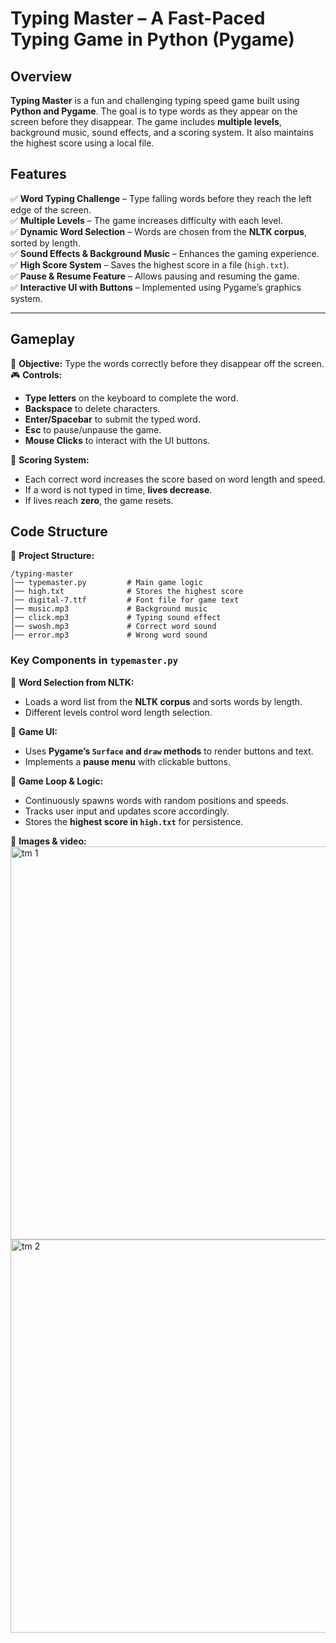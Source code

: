 # **Typing Master – A Fast-Paced Typing Game in Python (Pygame)**  

## **Overview**  
**Typing Master** is a fun and challenging typing speed game built using **Python and Pygame**. The goal is to type words as they appear on the screen before they disappear. The game includes **multiple levels**, background music, sound effects, and a scoring system. It also maintains the highest score using a local file.  

## **Features**  
✅ **Word Typing Challenge** – Type falling words before they reach the left edge of the screen.  
✅ **Multiple Levels** – The game increases difficulty with each level.  
✅ **Dynamic Word Selection** – Words are chosen from the **NLTK corpus**, sorted by length.  
✅ **Sound Effects & Background Music** – Enhances the gaming experience.  
✅ **High Score System** – Saves the highest score in a file (`high.txt`).  
✅ **Pause & Resume Feature** – Allows pausing and resuming the game.  
✅ **Interactive UI with Buttons** – Implemented using Pygame’s graphics system.  

---

## **Gameplay**  
🎯 **Objective:** Type the words correctly before they disappear off the screen.  
🎮 **Controls:**  
- **Type letters** on the keyboard to complete the word.  
- **Backspace** to delete characters.  
- **Enter/Spacebar** to submit the typed word.  
- **Esc** to pause/unpause the game.  
- **Mouse Clicks** to interact with the UI buttons.  

🚀 **Scoring System:**  
- Each correct word increases the score based on word length and speed.  
- If a word is not typed in time, **lives decrease**.  
- If lives reach **zero**, the game resets.  

## **Code Structure**  
📂 **Project Structure:**  
```
/typing-master
│── typemaster.py         # Main game logic
│── high.txt              # Stores the highest score
│── digital-7.ttf         # Font file for game text
│── music.mp3             # Background music
│── click.mp3             # Typing sound effect
│── swosh.mp3             # Correct word sound
│── error.mp3             # Wrong word sound
```

### **Key Components in `typemaster.py`**
📌 **Word Selection from NLTK:**  
- Loads a word list from the **NLTK corpus** and sorts words by length.  
- Different levels control word length selection.  

📌 **Game UI:**  
- Uses **Pygame’s `Surface` and `draw` methods** to render buttons and text.  
- Implements a **pause menu** with clickable buttons.  

📌 **Game Loop & Logic:**  
- Continuously spawns words with random positions and speeds.  
- Tracks user input and updates score accordingly.  
- Stores the **highest score in `high.txt`** for persistence.  

📌 **Images & video:**
<img width="801" height="629" alt="tm 1" src="https://github.com/user-attachments/assets/b96eda07-2842-4f21-abb5-77fa4bf8e3e6" />
<img width="801" height="629" alt="tm 2" src="https://github.com/user-attachments/assets/3dab27a3-eca7-4936-bbf8-db5ec7d014f7" />


